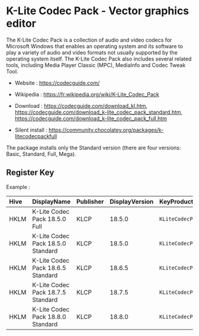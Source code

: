 # K-Lite Codec Pack - Vector graphics editor

The K-Lite Codec Pack is a collection of audio and video codecs for Microsoft Windows that enables an operating system and its software to play a variety of audio and video formats not usually supported by the operating system itself.
The K-Lite Codec Pack also includes several related tools, including Media Player Classic (MPC), MediaInfo and Codec Tweak Tool.

* Website : https://codecguide.com/
* Wikipedia : https://fr.wikipedia.org/wiki/K-Lite_Codec_Pack

* Download : https://codecguide.com/download_kl.htm, https://codecguide.com/download_k-lite_codec_pack_standard.htm, https://codecguide.com/download_k-lite_codec_pack_full.htm
* Silent install : https://community.chocolatey.org/packages/k-litecodecpackfull

The package installs only the Standard version (there are four versions: Basic, Standard, Full, Mega).


## Register Key

Example :

 | Hive | DisplayName | Publisher | DisplayVersion | KeyProduct | UninstallExe |
 |:---- |:----------- |:--------- |:-------------- |:---------- |:------------ |
 | HKLM | K-Lite Codec Pack 18.5.0 Full | KLCP | 18.5.0 | `KLiteCodecPack_is1` | `"C:\Program Files (x86)\K-Lite Codec Pack\unins000.exe"` |
 | HKLM | K-Lite Codec Pack 18.5.0 Standard | KLCP | 18.5.0 | `KLiteCodecPack_is1` | `"C:\Program Files (x86)\K-Lite Codec Pack\unins000.exe"` |
 | HKLM | K-Lite Codec Pack 18.6.5 Standard | KLCP | 18.6.5 | `KLiteCodecPack_is1` | `"C:\Program Files (x86)\K-Lite Codec Pack\unins000.exe"` |
 | HKLM | K-Lite Codec Pack 18.7.5 Standard | KLCP | 18.7.5 | `KLiteCodecPack_is1` | `"C:\Program Files (x86)\K-Lite Codec Pack\unins000.exe"` |
 | HKLM | K-Lite Codec Pack 18.8.0 Standard | KLCP | 18.8.0 | `KLiteCodecPack_is1` | `"C:\Program Files (x86)\K-Lite Codec Pack\unins000.exe"` |
